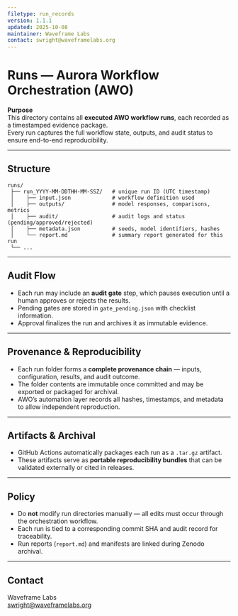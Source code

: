 ```yaml
---
filetype: run_records
version: 1.1.1
updated: 2025-10-08
maintainer: Waveframe Labs
contact: swright@waveframelabs.org
---
```


# Runs — Aurora Workflow Orchestration (AWO)

**Purpose**  
This directory contains all **executed AWO workflow runs**, each recorded as a timestamped evidence package.  
Every run captures the full workflow state, outputs, and audit status to ensure end-to-end reproducibility.

---

## Structure

```
runs/
 ├── run_YYYY-MM-DDTHH-MM-SSZ/   # unique run ID (UTC timestamp)
 │    ├── input.json             # workflow definition used
 │    ├── outputs/               # model responses, comparisons, metrics
 │    ├── audit/                 # audit logs and status (pending/approved/rejected)
 │    ├── metadata.json          # seeds, model identifiers, hashes
 │    └── report.md              # summary report generated for this run
 └── ...
```

---

## Audit Flow

- Each run may include an **audit gate** step, which pauses execution until a human approves or rejects the results.  
- Pending gates are stored in `gate_pending.json` with checklist information.  
- Approval finalizes the run and archives it as immutable evidence.

---

## Provenance & Reproducibility

- Each run folder forms a **complete provenance chain** — inputs, configuration, results, and audit outcome.  
- The folder contents are immutable once committed and may be exported or packaged for archival.  
- AWO’s automation layer records all hashes, timestamps, and metadata to allow independent reproduction.

---

## Artifacts & Archival

- GitHub Actions automatically packages each run as a `.tar.gz` artifact.  
- These artifacts serve as **portable reproducibility bundles** that can be validated externally or cited in releases.

---

## Policy

- Do **not** modify run directories manually — all edits must occur through the orchestration workflow.  
- Each run is tied to a corresponding commit SHA and audit record for traceability.  
- Run reports (`report.md`) and manifests are linked during Zenodo archival.

---

## Contact  
Waveframe Labs  
swright@waveframelabs.org
